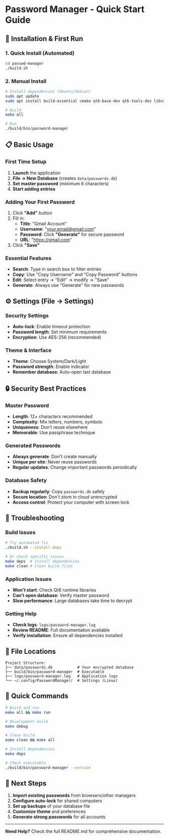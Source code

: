 # Password Manager - Quick Start Guide

## 🚀 Installation & First Run

### 1. Quick Install (Automated)
```bash
cd passwd-manager
./build.sh
```

### 2. Manual Install
```bash
# Install dependencies (Ubuntu/Debian)
sudo apt update
sudo apt install build-essential cmake qt6-base-dev qt6-tools-dev libssl-dev pkg-config

# Build
make all

# Run
./build/bin/password-manager
```

## 📋 Basic Usage

### First Time Setup
1. **Launch** the application
2. **File → New Database** (creates `data/passwords.db`)
3. **Set master password** (minimum 6 characters)
4. **Start adding entries**

### Adding Your First Password
1. Click **"Add"** button
2. Fill in:
   - **Title**: "Gmail Account" 
   - **Username**: "your.email@gmail.com"
   - **Password**: Click **"Generate"** for secure password
   - **URL**: "https://gmail.com"
3. Click **"Save"**

### Essential Features
- **Search**: Type in search box to filter entries
- **Copy**: Use "Copy Username" and "Copy Password" buttons  
- **Edit**: Select entry → "Edit" → modify → "Save"
- **Generate**: Always use "Generate" for new passwords

## ⚙️ Settings (File → Settings)

### Security Settings
- **Auto-lock**: Enable timeout protection
- **Password length**: Set minimum requirements
- **Encryption**: Use AES-256 (recommended)

### Theme & Interface  
- **Theme**: Choose System/Dark/Light
- **Password strength**: Enable indicator
- **Remember database**: Auto-open last database

## 🔒 Security Best Practices

### Master Password
- **Length**: 12+ characters recommended
- **Complexity**: Mix letters, numbers, symbols
- **Uniqueness**: Don't reuse elsewhere
- **Memorable**: Use passphrase technique

### Generated Passwords
- **Always generate**: Don't create manually
- **Unique per site**: Never reuse passwords
- **Regular updates**: Change important passwords periodically

### Database Safety
- **Backup regularly**: Copy `passwords.db` safely
- **Secure location**: Don't store in cloud unencrypted
- **Access control**: Protect your computer with screen lock

## 🛟 Troubleshooting

### Build Issues
```bash
# Try automated fix
./build.sh --install-deps

# Or check specific issues
make deps  # Install dependencies
make clean # Clean build files
```

### Application Issues
- **Won't start**: Check Qt6 runtime libraries
- **Can't open database**: Verify master password
- **Slow performance**: Large databases take time to decrypt

### Getting Help
- **Check logs**: `logs/password-manager.log`
- **Review README**: Full documentation available
- **Verify installation**: Ensure all dependencies installed

## 📁 File Locations

```
Project Structure:
├── data/passwords.db           # Your encrypted database
├── build/bin/password-manager  # Executable
├── logs/password-manager.log   # Application logs
└── ~/.config/PasswordManager/  # Settings (Linux)
```

## 🔧 Quick Commands

```bash
# Build and run
make all && make run

# Development build  
make debug

# Clean build
make clean && make all

# Install dependencies
make deps

# Check executable
./build/bin/password-manager --version
```

## 🎯 Next Steps

1. **Import existing passwords** from browsers/other managers
2. **Configure auto-lock** for shared computers  
3. **Set up backups** of your database file
4. **Customize theme** and preferences
5. **Generate strong passwords** for all accounts

---

**Need Help?** Check the full README.md for comprehensive documentation.
